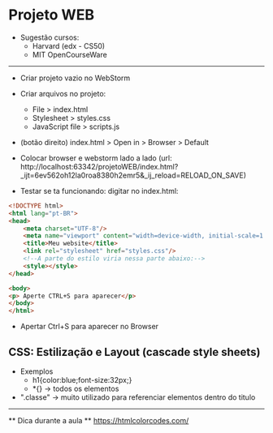 # Projeto WEB

- Sugestão cursos:
  - Harvard (edx - CS50)
  - MIT OpenCourseWare 

---

- Criar projeto vazio no WebStorm
- Criar arquivos no projeto:
  - File > index.html
  - Stylesheet > styles.css
  - JavaScript file > scripts.js

- (botão direito) index.html > Open in > Browser > Default

- Colocar browser e webstorm lado a lado
(url: http://localhost:63342/projetoWEB/index.html?_ijt=6ev562oh12la0roa8380h2emr5&_ij_reload=RELOAD_ON_SAVE)

- Testar se ta funcionando:
digitar no index.html:
```html
<!DOCTYPE html>
<html lang="pt-BR">
<head>
    <meta charset="UTF-8"/>
    <meta name="viewport" content="width=device-width, initial-scale=1.0"/>
    <title>Meu website</title>
    <link rel="stylesheet" href="styles.css"/>
    <!--A parte do estilo viria nessa parte abaixo:-->
    <style></style>
</head>

<body>
<p> Aperte CTRL+S para aparecer</p>
</body>
</html>
```
- Apertar Ctrl+S para aparecer no Browser

## CSS: Estilização e Layout (cascade style sheets)
- Exemplos
  - h1{color:blue;font-size:32px;}
  - *{} -> todos os elementos
- ".classe" -> muito utilizado para referenciar elementos dentro do titulo

---

** Dica durante a aula **
https://htmlcolorcodes.com/